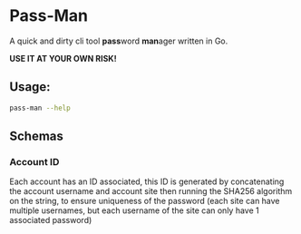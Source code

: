 # Pass-Man

A quick and dirty cli tool **pass**word **man**ager written in Go.

**USE IT AT YOUR OWN RISK!**

## Usage:

```sh
pass-man --help
```

## Schemas

### Account ID

Each account has an ID associated, this ID is generated by concatenating the account username
and account site then running the SHA256 algorithm on the string, to ensure uniqueness of the
password (each site can have multiple usernames, but each username of the site can only have
1 associated password)
